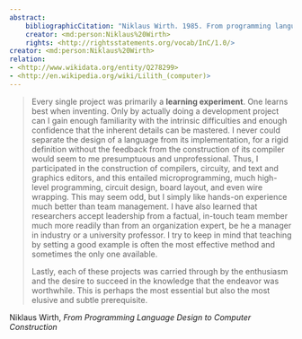 ```yaml
---
abstract:
    bibliographicCitation: "Niklaus Wirth. 1985. From programming language design to computer construction. Commun. ACM 28, 2 (Feb. 1985), 160–164. DOI:https://doi.org/10.1145/2786.2789"
    creator: <md:person:Niklaus%20Wirth>
    rights: <http://rightsstatements.org/vocab/InC/1.0/>
creator: <md:person:Niklaus%20Wirth>
relation:
- <http://www.wikidata.org/entity/Q278299>
- <http://en.wikipedia.org/wiki/Lilith_(computer)>
---
```


> Every single project was primarily a **learning experiment**. One learns best when inventing. Only by actually doing a development project can I gain enough familiarity with the intrinsic difficulties and enough confidence  that the inherent details can be mastered. I never could  separate the design of a language from its implementation, for a rigid definition without the feedback from  the construction of its compiler would seem to me presumptuous and unprofessional. Thus, I participated in  the construction of compilers, circuity, and text and  graphics editors, and this entailed microprogramming,  much high-level programming, circuit design, board  layout, and even wire wrapping. This may seem odd,  but I simply like hands-on experience much better than  team management. I have also learned that researchers  accept leadership from a factual, in-touch team member much more readily than from an organization expert, be he a manager in industry or a university professor. I try to keep in mind that teaching by setting a  good example is often the most effective method and  sometimes the only one available.
>
> Lastly, each of these projects was carried through by the enthusiasm and the desire to succeed in the knowledge that the endeavor was worthwhile. This is perhaps the most essential but also the most elusive and subtle prerequisite.

Niklaus Wirth, _From Programming Language Design to Computer Construction_
